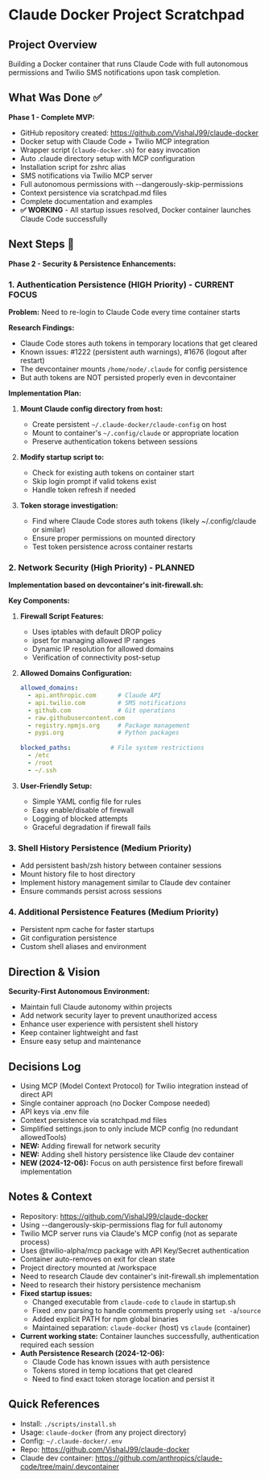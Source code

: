 # Claude Docker Project Scratchpad

## Project Overview
Building a Docker container that runs Claude Code with full autonomous permissions and Twilio SMS notifications upon task completion.

## What Was Done ✅
**Phase 1 - Complete MVP:**
- GitHub repository created: https://github.com/VishalJ99/claude-docker
- Docker setup with Claude Code + Twilio MCP integration
- Wrapper script (`claude-docker.sh`) for easy invocation
- Auto .claude directory setup with MCP configuration
- Installation script for zshrc alias
- SMS notifications via Twilio MCP server
- Full autonomous permissions with --dangerously-skip-permissions
- Context persistence via scratchpad.md files
- Complete documentation and examples
- **✅ WORKING** - All startup issues resolved, Docker container launches Claude Code successfully

## Next Steps 🎯
**Phase 2 - Security & Persistence Enhancements:**

### 1. Authentication Persistence (HIGH Priority) - CURRENT FOCUS
**Problem:** Need to re-login to Claude Code every time container starts

**Research Findings:**
- Claude Code stores auth tokens in temporary locations that get cleared
- Known issues: #1222 (persistent auth warnings), #1676 (logout after restart)
- The devcontainer mounts `/home/node/.claude` for config persistence
- But auth tokens are NOT persisted properly even in devcontainer

**Implementation Plan:**
1. **Mount Claude config directory from host:**
   - Create persistent `~/.claude-docker/claude-config` on host
   - Mount to container's `~/.config/claude` or appropriate location
   - Preserve authentication tokens between sessions

2. **Modify startup script to:**
   - Check for existing auth tokens on container start
   - Skip login prompt if valid tokens exist
   - Handle token refresh if needed

3. **Token storage investigation:**
   - Find where Claude Code stores auth tokens (likely ~/.config/claude or similar)
   - Ensure proper permissions on mounted directory
   - Test token persistence across container restarts

### 2. Network Security (High Priority) - PLANNED
**Implementation based on devcontainer's init-firewall.sh:**

**Key Components:**
1. **Firewall Script Features:**
   - Uses iptables with default DROP policy
   - ipset for managing allowed IP ranges
   - Dynamic IP resolution for allowed domains
   - Verification of connectivity post-setup

2. **Allowed Domains Configuration:**
   ```yaml
   allowed_domains:
     - api.anthropic.com      # Claude API
     - api.twilio.com         # SMS notifications
     - github.com             # Git operations
     - raw.githubusercontent.com
     - registry.npmjs.org     # Package management
     - pypi.org               # Python packages
     
   blocked_paths:           # File system restrictions
     - /etc
     - /root
     - ~/.ssh
   ```

3. **User-Friendly Setup:**
   - Simple YAML config file for rules
   - Easy enable/disable of firewall
   - Logging of blocked attempts
   - Graceful degradation if firewall fails

### 3. Shell History Persistence (Medium Priority)
- Add persistent bash/zsh history between container sessions
- Mount history file to host directory
- Implement history management similar to Claude dev container
- Ensure commands persist across sessions

### 4. Additional Persistence Features (Medium Priority)
- Persistent npm cache for faster startups
- Git configuration persistence
- Custom shell aliases and environment

## Direction & Vision
**Security-First Autonomous Environment:**
- Maintain full Claude autonomy within projects
- Add network security layer to prevent unauthorized access
- Enhance user experience with persistent shell history
- Keep container lightweight and fast
- Ensure easy setup and maintenance

## Decisions Log
- Using MCP (Model Context Protocol) for Twilio integration instead of direct API
- Single container approach (no Docker Compose needed)
- API keys via .env file
- Context persistence via scratchpad.md files
- Simplified settings.json to only include MCP config (no redundant allowedTools)
- **NEW:** Adding firewall for network security
- **NEW:** Adding shell history persistence like Claude dev container
- **NEW (2024-12-06):** Focus on auth persistence first before firewall implementation

## Notes & Context
- Repository: https://github.com/VishalJ99/claude-docker
- Using --dangerously-skip-permissions flag for full autonomy
- Twilio MCP server runs via Claude's MCP config (not as separate process)
- Uses @twilio-alpha/mcp package with API Key/Secret authentication
- Container auto-removes on exit for clean state
- Project directory mounted at /workspace
- Need to research Claude dev container's init-firewall.sh implementation
- Need to research their history persistence mechanism
- **Fixed startup issues:**
  - Changed executable from `claude-code` to `claude` in startup.sh
  - Fixed .env parsing to handle comments properly using `set -a`/`source`
  - Added explicit PATH for npm global binaries
  - Maintained separation: `claude-docker` (host) vs `claude` (container)
- **Current working state:** Container launches successfully, authentication required each session
- **Auth Persistence Research (2024-12-06):**
  - Claude Code has known issues with auth persistence
  - Tokens stored in temp locations that get cleared
  - Need to find exact token storage location and persist it

## Quick References
- Install: `./scripts/install.sh`
- Usage: `claude-docker` (from any project directory)
- Config: `~/.claude-docker/.env`
- Repo: https://github.com/VishalJ99/claude-docker
- Claude dev container: https://github.com/anthropics/claude-code/tree/main/.devcontainer